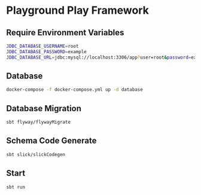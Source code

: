 # Playground Play Framework

## Require Environment Variables

```bash
JDBC_DATABASE_USERNAME=root
JDBC_DATABASE_PASSWORD=example
JDBC_DATABASE_URL=jdbc:mysql://localhost:3306/app?user=root&password=example
```

## Database

```bash
docker-compose -f docker-compose.yml up -d database
```

## Database Migration

```bash
sbt flyway/flywayMigrate
```

## Schema Code Generate

```bash
sbt slick/slickCodegen
```

## Start

```bash
sbt run
```